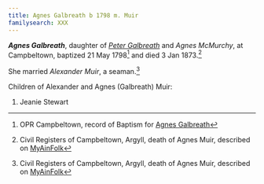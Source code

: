 ```yaml
---
title: Agnes Galbreath b 1798 m. Muir
familysearch: XXX
---
```

***Agnes Galbreath***, daughter of *[Peter Galbreath](galbreath-peter-1749.md)* and *Agnes McMurchy*, at Campbeltown, baptized 21 May 1798[^birth] and died 3 Jan 1873.[^death]

She married *Alexander Muir*, a seaman.[^death]

Children of Alexander and Agnes (Galbreath) Muir:

1. Jeanie Stewart

[^birth]: OPR Campbeltown, record of Baptism for [Agnes Galbreath](/sources/opr-campbeltown-births.md#1798-05-21-agnes-galbreath)

[^death]: Civil Registers of Campbeltown, Argyll, death of Agnes Muir, described on [MyAinFolk](https://www.myainfolk.ca/records/21187)

